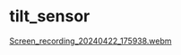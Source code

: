 # tilt_sensor


[Screen_recording_20240422_175938.webm](https://github.com/hommehyuk/tilt-sensor/assets/121222439/aa864afb-ad60-4408-b3f1-3dfb37c118dc)
